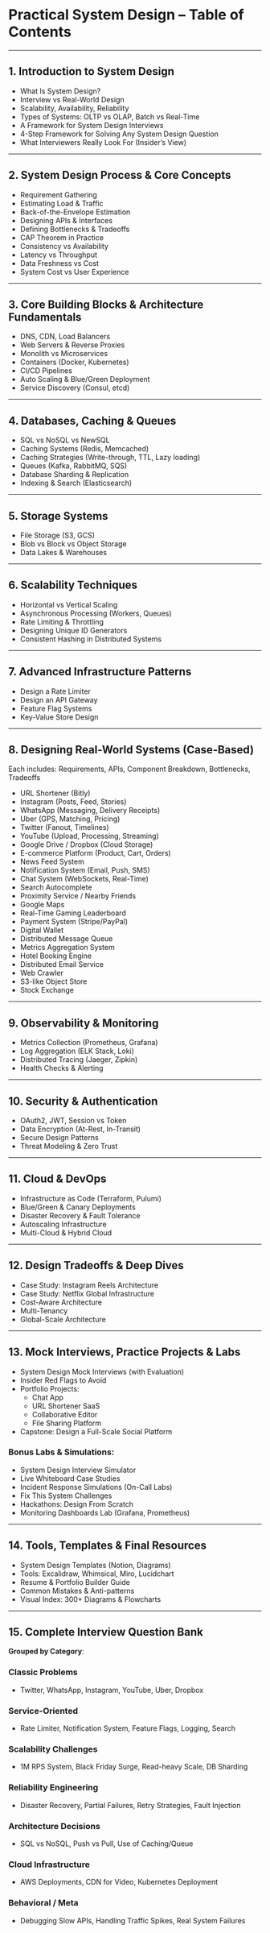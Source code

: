 # Practical System Design – Table of Contents

---

## 1. Introduction to System Design
- What Is System Design?
- Interview vs Real-World Design
- Scalability, Availability, Reliability
- Types of Systems: OLTP vs OLAP, Batch vs Real-Time
- A Framework for System Design Interviews
- 4-Step Framework for Solving Any System Design Question
- What Interviewers Really Look For (Insider’s View)

---

## 2. System Design Process & Core Concepts
- Requirement Gathering
- Estimating Load & Traffic
- Back-of-the-Envelope Estimation
- Designing APIs & Interfaces
- Defining Bottlenecks & Tradeoffs
- CAP Theorem in Practice
- Consistency vs Availability
- Latency vs Throughput
- Data Freshness vs Cost
- System Cost vs User Experience

---

## 3. Core Building Blocks & Architecture Fundamentals
- DNS, CDN, Load Balancers
- Web Servers & Reverse Proxies
- Monolith vs Microservices
- Containers (Docker, Kubernetes)
- CI/CD Pipelines
- Auto Scaling & Blue/Green Deployment
- Service Discovery (Consul, etcd)

---

## 4. Databases, Caching & Queues
- SQL vs NoSQL vs NewSQL
- Caching Systems (Redis, Memcached)
- Caching Strategies (Write-through, TTL, Lazy loading)
- Queues (Kafka, RabbitMQ, SQS)
- Database Sharding & Replication
- Indexing & Search (Elasticsearch)

---

## 5. Storage Systems
- File Storage (S3, GCS)
- Blob vs Block vs Object Storage
- Data Lakes & Warehouses

---

## 6. Scalability Techniques
- Horizontal vs Vertical Scaling
- Asynchronous Processing (Workers, Queues)
- Rate Limiting & Throttling
- Designing Unique ID Generators
- Consistent Hashing in Distributed Systems

---

## 7. Advanced Infrastructure Patterns
- Design a Rate Limiter
- Design an API Gateway
- Feature Flag Systems
- Key-Value Store Design

---

## 8. Designing Real-World Systems (Case-Based)
Each includes: Requirements, APIs, Component Breakdown, Bottlenecks, Tradeoffs

- URL Shortener (Bitly)
- Instagram (Posts, Feed, Stories)
- WhatsApp (Messaging, Delivery Receipts)
- Uber (GPS, Matching, Pricing)
- Twitter (Fanout, Timelines)
- YouTube (Upload, Processing, Streaming)
- Google Drive / Dropbox (Cloud Storage)
- E-commerce Platform (Product, Cart, Orders)
- News Feed System
- Notification System (Email, Push, SMS)
- Chat System (WebSockets, Real-Time)
- Search Autocomplete
- Proximity Service / Nearby Friends
- Google Maps
- Real-Time Gaming Leaderboard
- Payment System (Stripe/PayPal)
- Digital Wallet
- Distributed Message Queue
- Metrics Aggregation System
- Hotel Booking Engine
- Distributed Email Service
- Web Crawler
- S3-like Object Store
- Stock Exchange

---

## 9. Observability & Monitoring
- Metrics Collection (Prometheus, Grafana)
- Log Aggregation (ELK Stack, Loki)
- Distributed Tracing (Jaeger, Zipkin)
- Health Checks & Alerting

---

## 10. Security & Authentication
- OAuth2, JWT, Session vs Token
- Data Encryption (At-Rest, In-Transit)
- Secure Design Patterns
- Threat Modeling & Zero Trust

---

## 11. Cloud & DevOps
- Infrastructure as Code (Terraform, Pulumi)
- Blue/Green & Canary Deployments
- Disaster Recovery & Fault Tolerance
- Autoscaling Infrastructure
- Multi-Cloud & Hybrid Cloud

---

## 12. Design Tradeoffs & Deep Dives
- Case Study: Instagram Reels Architecture
- Case Study: Netflix Global Infrastructure
- Cost-Aware Architecture
- Multi-Tenancy
- Global-Scale Architecture

---

## 13. Mock Interviews, Practice Projects & Labs
- System Design Mock Interviews (with Evaluation)
- Insider Red Flags to Avoid
- Portfolio Projects:
  - Chat App
  - URL Shortener SaaS
  - Collaborative Editor
  - File Sharing Platform
- Capstone: Design a Full-Scale Social Platform

### Bonus Labs & Simulations:
- System Design Interview Simulator
- Live Whiteboard Case Studies
- Incident Response Simulations (On-Call Labs)
- Fix This System Challenges
- Hackathons: Design From Scratch
- Monitoring Dashboards Lab (Grafana, Prometheus)

---

## 14. Tools, Templates & Final Resources
- System Design Templates (Notion, Diagrams)
- Tools: Excalidraw, Whimsical, Miro, Lucidchart
- Resume & Portfolio Builder Guide
- Common Mistakes & Anti-patterns
- Visual Index: 300+ Diagrams & Flowcharts

---

## 15. Complete Interview Question Bank
**Grouped by Category**:

### Classic Problems
- Twitter, WhatsApp, Instagram, YouTube, Uber, Dropbox

### Service-Oriented
- Rate Limiter, Notification System, Feature Flags, Logging, Search

### Scalability Challenges
- 1M RPS System, Black Friday Surge, Read-heavy Scale, DB Sharding

### Reliability Engineering
- Disaster Recovery, Partial Failures, Retry Strategies, Fault Injection

### Architecture Decisions
- SQL vs NoSQL, Push vs Pull, Use of Caching/Queue

### Cloud Infrastructure
- AWS Deployments, CDN for Video, Kubernetes Deployment

### Behavioral / Meta
- Debugging Slow APIs, Handling Traffic Spikes, Real System Failures
